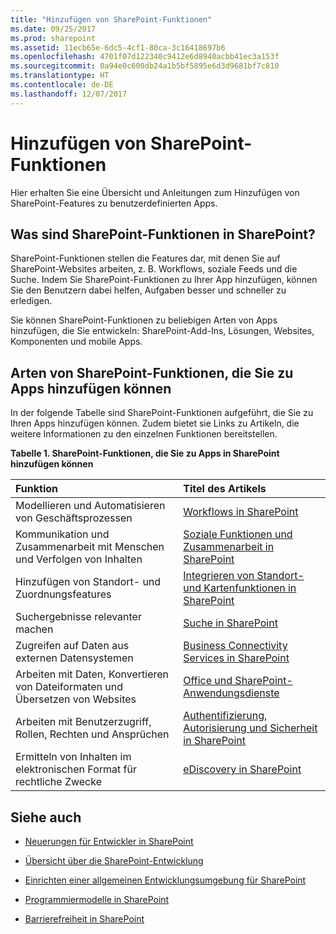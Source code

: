 ```yaml
---
title: "Hinzufügen von SharePoint-Funktionen"
ms.date: 09/25/2017
ms.prod: sharepoint
ms.assetid: 11ecb65e-6dc5-4cf1-80ca-3c16418697b6
ms.openlocfilehash: 4701f07d122340c9412e6d8940acbb41ec3a153f
ms.sourcegitcommit: 0a94e0c600db24a1b5bf5895e6d3d9681bf7c810
ms.translationtype: HT
ms.contentlocale: de-DE
ms.lasthandoff: 12/07/2017
---
```

# <a name="add-sharepoint-capabilities"></a>Hinzufügen von SharePoint-Funktionen
Hier erhalten Sie eine Übersicht und Anleitungen zum Hinzufügen von SharePoint-Features zu benutzerdefinierten Apps.
## <a name="what-are-sharepoint-capabilities-in-sharepoint"></a>Was sind SharePoint-Funktionen in SharePoint?
<a name="bkmk_whatIs"> </a>

SharePoint-Funktionen stellen die Features dar, mit denen Sie auf SharePoint-Websites arbeiten, z. B. Workflows, soziale Feeds und die Suche. Indem Sie SharePoint-Funktionen zu Ihrer App hinzufügen, können Sie den Benutzern dabei helfen, Aufgaben besser und schneller zu erledigen.
  
    
    
Sie können SharePoint-Funktionen zu beliebigen Arten von Apps hinzufügen, die Sie entwickeln: SharePoint-Add-Ins, Lösungen, Websites, Komponenten und mobile Apps.
  
    
    

## <a name="kinds-of-sharepoint-capabilities-you-can-add-to-your-apps"></a>Arten von SharePoint-Funktionen, die Sie zu Apps hinzufügen können
<a name="bkmk_inThisSection"> </a>

In der folgende Tabelle sind SharePoint-Funktionen aufgeführt, die Sie zu Ihren Apps hinzufügen können. Zudem bietet sie Links zu Artikeln, die weitere Informationen zu den einzelnen Funktionen bereitstellen.
  
    
    

**Tabelle 1. SharePoint-Funktionen, die Sie zu Apps in SharePoint hinzufügen können**


|**Funktion**|**Titel des Artikels**|
|:-----|:-----|
|Modellieren und Automatisieren von Geschäftsprozessen  <br/> | [Workflows in SharePoint](workflows-in-sharepoint.md) <br/> |
|Kommunikation und Zusammenarbeit mit Menschen und Verfolgen von Inhalten  <br/> | [Soziale Funktionen und Zusammenarbeit in SharePoint](social-and-collaboration-features-in-sharepoint.md) <br/> |
|Hinzufügen von Standort- und Zuordnungsfeatures  <br/> | [Integrieren von Standort- und Kartenfunktionen in SharePoint](integrating-location-and-map-functionality-in-sharepoint.md) <br/> |
|Suchergebnisse relevanter machen  <br/> | [Suche in SharePoint](search-in-sharepoint.md) <br/> |
|Zugreifen auf Daten aus externen Datensystemen  <br/> | [Business Connectivity Services in SharePoint](business-connectivity-services-in-sharepoint.md) <br/> |
|Arbeiten mit Daten, Konvertieren von Dateiformaten und Übersetzen von Websites  <br/> | [Office und SharePoint-Anwendungsdienste](office-and-sharepoint-application-services.md) <br/> |
|Arbeiten mit Benutzerzugriff, Rollen, Rechten und Ansprüchen  <br/> | [Authentifizierung, Autorisierung und Sicherheit in SharePoint](authentication-authorization-and-security-in-sharepoint.md) <br/> |
|Ermitteln von Inhalten im elektronischen Format für rechtliche Zwecke  <br/> | [eDiscovery in SharePoint](ediscovery-in-sharepoint.md) <br/> |
   

## <a name="see-also"></a>Siehe auch
<a name="bk_addresources"> </a>


-  [Neuerungen für Entwickler in SharePoint](what-s-new-for-developers-in-sharepoint.md)
    
  
-  [Übersicht über die SharePoint-Entwicklung](sharepoint-development-overview.md)
    
  
-  [Einrichten einer allgemeinen Entwicklungsumgebung für SharePoint](set-up-a-general-development-environment-for-sharepoint.md)
    
  
-  [Programmiermodelle in SharePoint](programming-models-in-sharepoint.md)
    
  
-  [Barrierefreiheit in SharePoint](accessibility-in-sharepoint.md)
    
  

  
    
    

